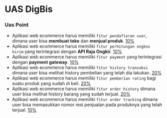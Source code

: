 # UAS DigBis

### Uas Point

- Aplikasi web ecommerce harus memiliki `fitur pendaftaran user`, dimana user bisa **membuat toko** dan **menjual produk**. [10%](#)
- Aplikasi web ecommerce harus memiliki `fitur perhitungan ongkos kirim` yang terintegrasi dengan **API Raja Ongkir**. [10%](#)
- Aplikasi web ecommerce harus memiliki `fitur payment` yang terintegrasi dengan **payment gateway**. [10%](#)
- Aplikasi web ecommerce harus memiliki `fitur history transaksi` dimana user bisa melihat history pembelian yang telah dia lakukan. [20%](#)
- Aplikasi web ecommerce harus memiliki `fitur pemberian rating` bagi suatu produk yang sudah di beli. [20%](#)
- Aplikasi web ecommerce harus memiliki `fitur order history` dimana user bisa melihat history barang yang sudah terjual. [20%](#)
- Aplikasi web ecommerce harus memiliki `fitur order tracking` dimana user bisa memasukkan nomor resi penjualan pada produknya yang telah terjual. [10%](#)